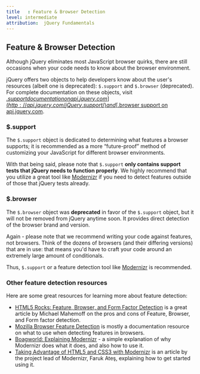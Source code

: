 ```yaml
---
title   : Feature & Browser Detection
level: intermediate
attribution:  jQuery Fundamentals
---
```

## Feature & Browser Detection

Although jQuery eliminates most JavaScript browser quirks, there are still
occasions when your code needs to know about the browser environment.

jQuery offers two objects to help developers know about the user's resources (albeit one is deprecated): `$.support` and `$.browser` (deprecated). For complete documentation on these objects, visit
[$.support documentation on api.jquery.com](http://api.jquery.com/jQuery.support/) and
[$.browser support on api.jquery.com](http://api.jquery.com/jQuery.browser/).

### $.support

The `$.support` object is dedicated to determining what features a browser supports; it is recommended as a more “future-proof” method of customizing your JavaScript for different browser environments.

With that being said, please note that `$.support` **only contains support tests that jQuery needs to function properly**. We highly recommend that you utilize a great tool like [Modernizr](http://modernizr.com/) if you need to detect features outside of those that jQuery tests already.

### $.browser

The `$.browser` object was **deprecated** in favor of the `$.support` object, but it will not be removed from jQuery anytime soon. It provides direct detection
of the browser brand and version.

Again - please note that we recommend writing your code against features, not browsers. Think of the dozens of browsers (and their differing versions) that are in use: that means you'd have to craft your code around an extremely large amount of conditionals.

Thus, `$.support` or a feature detection tool like [Modernizr](http://modernizr.com) is recommended.

### Other feature detection resources

Here are some great resources for learning more about feature detection: 

- [HTML5 Rocks: Feature, Browser, and Form Factor Detection](http://www.html5rocks.com/en/tutorials/detection/index.html) is a great article by Michael Mahemoff on the pros and cons of Feature, Browser, and Form factor detection.
- [Mozilla Browser Feature Detection](https://developer.mozilla.org/en/Browser_Feature_Detection) is mostly a documentation resource on what to use when detecting features in browsers.
- [Boagworld: Explaining Modernizr](http://forum.boagworld.com/discussion/6656/modernizr-can-someone-explain-it-to-me) - a simple explanation of why Modernizr does what it does, and also how to use it.
- [Taking Advantage of HTML5 and CSS3 with Modernizr](http://www.alistapart.com/articles/taking-advantage-of-html5-and-css3-with-modernizr/) is an article by the project lead of Modernizr, Faruk Ateş, explaining how to get started using it.
